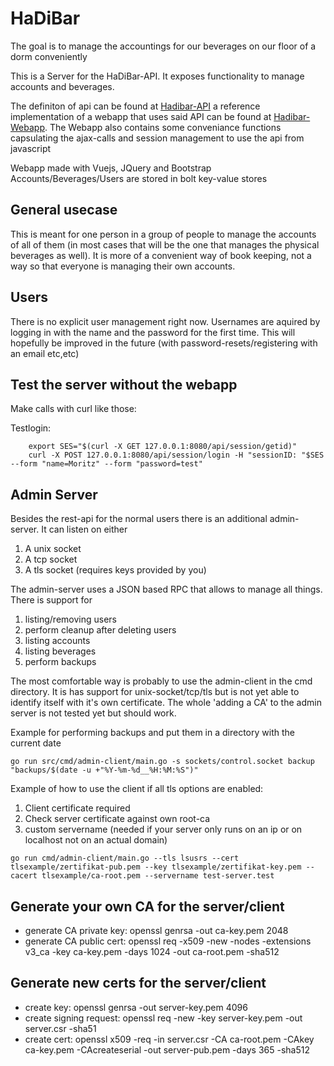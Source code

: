 # HaDiBar #
The goal is to manage the accountings for our beverages on our floor of a dorm conveniently

This is a Server for the HaDiBar-API. It exposes functionality to manage accounts and beverages.

The definiton of api can be found at [Hadibar-API](https://github.com/killingspark/Hadibar-api)
a reference implementation of a webapp that uses said API can be found at [Hadibar-Webapp](https://github.com/killingspark/Hadibar-Webapp).
The Webapp also contains some conveniance functions capsulating the ajax-calls and session management to use the api from javascript 

Webapp made with Vuejs, JQuery and Bootstrap
Accounts/Beverages/Users are stored in bolt key-value stores


## General usecase
This is meant for one person in a group of people to manage the accounts of all of them (in most cases that will be the one that manages the physical beverages as well). It is more of a convenient way of book keeping, not a way so that everyone is managing their own accounts.

## Users ##
There is no explicit user management right now. Usernames are aquired by logging in with the name and the password for the first time.
This will hopefully be improved in the future (with password-resets/registering with an email etc,etc)

## Test the server without the webapp ##
Make calls with curl like those:

Testlogin: 
```
    export SES="$(curl -X GET 127.0.0.1:8080/api/session/getid)"
    curl -X POST 127.0.0.1:8080/api/session/login -H "sessionID: "$SES --form "name=Moritz" --form "password=test"
```

## Admin Server
Besides the rest-api for the normal users there is an additional admin-server. It can listen on either
1. A unix socket
2. A tcp socket
3. A tls socket (requires keys provided by you)

The admin-server uses a JSON based RPC that allows to manage all things. There is support for 
1. listing/removing users
1. perform cleanup after deleting users
1. listing accounts
1. listing beverages
1. perform backups

The most comfortable way is probably to use the admin-client in the cmd directory. It is has support for unix-socket/tcp/tls but is not
yet able to identify itself with it's own certificate. The whole 'adding a CA' to the admin server is not tested yet but should work.

Example for performing backups and put them in a directory with the current date

```
go run src/cmd/admin-client/main.go -s sockets/control.socket backup "backups/$(date -u +"%Y-%m-%d__%H:%M:%S")"
```


Example of how to use the client if all tls options are enabled:
1. Client certificate required
2. Check server certificate against own root-ca
3. custom servername (needed if your server only runs on an ip or on localhost not on an actual domain)

```
go run cmd/admin-client/main.go --tls lsusrs --cert tlsexample/zertifikat-pub.pem --key tlsexample/zertifikat-key.pem --cacert tlsexample/ca-root.pem --servername test-server.test
```

## Generate your own CA for the server/client
* generate CA private key: openssl genrsa -out ca-key.pem 2048
* generate CA public cert: openssl req -x509 -new -nodes -extensions v3_ca -key ca-key.pem -days 1024 -out ca-root.pem -sha512

## Generate new certs for the server/client
* create key:               openssl genrsa -out server-key.pem 4096
* create signing request:   openssl req -new -key server-key.pem -out server.csr -sha51
* create cert:              openssl x509 -req -in server.csr -CA ca-root.pem -CAkey ca-key.pem -CAcreateserial -out server-pub.pem -days 365 -sha512
